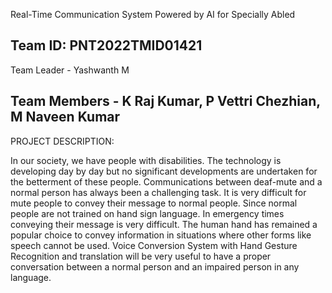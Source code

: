 Real-Time Communication System Powered by AI for Specially Abled

Team ID:  PNT2022TMID01421                    
----------------------------------------------------------------------------------------------------------------------------
Team Leader - Yashwanth M

Team Members - K Raj Kumar, P Vettri Chezhian, M Naveen Kumar
----------------------------------------------------------------------------------------------------------------------------

PROJECT DESCRIPTION:

In our society, we have people with disabilities. The technology is developing day by day but no significant developments
are undertaken for the betterment of these people. Communications between deaf-mute and a normal person has always been
a challenging task. It is very difficult for mute people to convey their message to normal people. Since normal people are
not trained on hand sign language. In emergency times conveying their message is very difficult. The human hand has remained
a popular choice to convey information in situations where other forms like speech cannot be used. Voice Conversion 
System with Hand Gesture Recognition and translation will be very useful to have a proper conversation between a normal 
person and an impaired person in any language.
